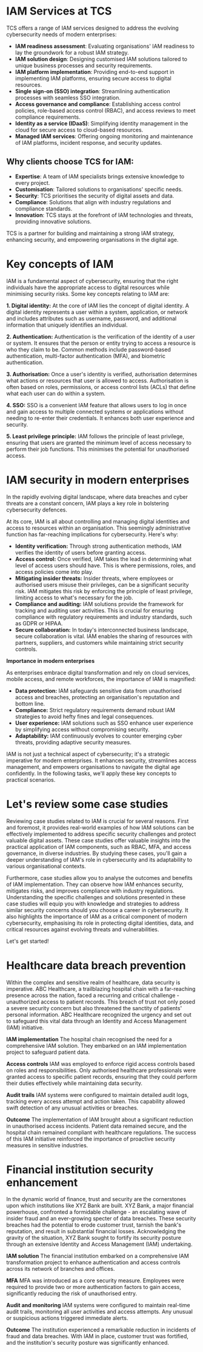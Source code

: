 # IAM Services at TCS

TCS offers a range of IAM services designed to address the evolving cybersecurity needs of modern enterprises:

- **IAM readiness assessment**: Evaluating organisations' IAM readiness to lay the groundwork for a robust IAM strategy.
- **IAM solution design**: Designing customised IAM solutions tailored to unique business processes and security requirements.
- **IAM platform implementation**: Providing end-to-end support in implementing IAM platforms, ensuring secure access to digital resources.
- **Single sign-on (SSO) integration**: Streamlining authentication processes with seamless SSO integration.
- **Access governance and compliance**: Establishing access control policies, role-based access control (RBAC), and access reviews to meet compliance requirements.
- **Identity as a service (IDaaS)**: Simplifying identity management in the cloud for secure access to cloud-based resources.
- **Managed IAM services**: Offering ongoing monitoring and maintenance of IAM platforms, incident response, and security updates.

## Why clients choose TCS for IAM:

- **Expertise**: A team of IAM specialists brings extensive knowledge to every project.
- **Customisation**: Tailored solutions to organisations' specific needs.
- **Security**: TCS prioritises the security of digital assets and data.
- **Compliance**: Solutions that align with industry regulations and compliance standards.
- **Innovation**: TCS stays at the forefront of IAM technologies and threats, providing innovative solutions.

TCS is a partner for building and maintaining a strong IAM strategy, enhancing security, and empowering organisations in the digital age.

# Key concepts of IAM
IAM is a fundamental aspect of cybersecurity, ensuring that the right individuals have the appropriate access to digital resources while minimising security risks. Some key concepts relating to IAM are:

**1. Digital identity:** At the core of IAM lies the concept of digital identity. A digital identity represents a user within a system, application, or network and includes attributes such as username, password, and additional information that uniquely identifies an individual.

**2. Authentication:** Authentication is the verification of the identity of a user or system. It ensures that the person or entity trying to access a resource is who they claim to be. Common methods include password-based authentication, multi-factor authentication (MFA), and biometric authentication.

**3. Authorisation:** Once a user's identity is verified, authorisation determines what actions or resources that user is allowed to access. Authorisation is often based on roles, permissions, or access control lists (ACLs) that define what each user can do within a system.

**4. SSO:** SSO is a convenient IAM feature that allows users to log in once and gain access to multiple connected systems or applications without needing to re-enter their credentials. It enhances both user experience and security.

**5. Least privilege principle:** IAM follows the principle of least privilege, ensuring that users are granted the minimum level of access necessary to perform their job functions. This minimises the potential for unauthorised access.

# IAM security in modern enterprises
In the rapidly evolving digital landscape, where data breaches and cyber threats are a constant concern, IAM plays a key role in bolstering cybersecurity defences. 

At its core, IAM is all about controlling and managing digital identities and access to resources within an organisation. This seemingly administrative function has far-reaching implications for cybersecurity. Here's why:

- **Identity verification:** Through strong authentication methods, IAM verifies the identity of users before granting access.
- **Access control:** Once verified, IAM takes the lead in determining what level of access users should have. This is where permissions, roles, and access policies come into play. 
- **Mitigating insider threats:** Insider threats, where employees or authorised users misuse their privileges, can be a significant security risk. IAM mitigates this risk by enforcing the principle of least privilege, limiting access to what's necessary for the job.
- **Compliance and auditing:** IAM solutions provide the framework for tracking and auditing user activities. This is crucial for ensuring compliance with regulatory requirements and industry standards, such as GDPR or HIPAA.
- **Secure collaboration:** In today's interconnected business landscape, secure collaboration is vital. IAM enables the sharing of resources with partners, suppliers, and customers while maintaining strict security controls.

**Importance in modern enterprises**

As enterprises embrace digital transformation and rely on cloud services, mobile access, and remote workforces, the importance of IAM is magnified:

- **Data protection:** IAM safeguards sensitive data from unauthorised access and breaches, protecting an organisation's reputation and bottom line.
- **Compliance:** Strict regulatory requirements demand robust IAM strategies to avoid hefty fines and legal consequences.
- **User experience:** IAM solutions such as SSO enhance user experience by simplifying access without compromising security.
- **Adaptability:** IAM continuously evolves to counter emerging cyber threats, providing adaptive security measures.

IAM is not just a technical aspect of cybersecurity; it's a strategic imperative for modern enterprises. It enhances security, streamlines access management, and empowers organisations to navigate the digital age confidently. In the following tasks, we'll apply these key concepts to practical scenarios.

# Let's review some case studies
Reviewing case studies related to IAM is crucial for several reasons. First and foremost, it provides real-world examples of how IAM solutions can be effectively implemented to address specific security challenges and protect valuable digital assets. These case studies offer valuable insights into the practical application of IAM components, such as RBAC, MFA, and access governance, in diverse industries. By studying these cases, you'll gain a deeper understanding of IAM's role in cybersecurity and its adaptability to various organisational contexts.

Furthermore, case studies allow you to analyse the outcomes and benefits of IAM implementation. They can observe how IAM enhances security, mitigates risks, and improves compliance with industry regulations. Understanding the specific challenges and solutions presented in these case studies will equip you with knowledge and strategies to address similar security concerns should you choose a career in cybersecurity. It also highlights the importance of IAM as a critical component of modern cybersecurity, emphasising its role in protecting digital identities, data, and critical resources against evolving threats and vulnerabilities.

Let's get started!

# Healthcare data breach prevention

Within the complex and sensitive realm of healthcare, data security is imperative. ABC Healthcare, a trailblazing hospital chain with a far-reaching presence across the nation, faced a recurring and critical challenge - unauthorized access to patient records. This breach of trust not only posed a severe security concern but also threatened the sanctity of patients' personal information. ABC Healthcare recognized the urgency and set out to safeguard this vital data through an Identity and Access Management (IAM) initiative.

**IAM implementation**
The hospital chain recognised the need for a comprehensive IAM solution. They embarked on an IAM implementation project to safeguard patient data.
 

**Access controls**
IAM was employed to enforce rigid access controls based on roles and responsibilities. Only authorised healthcare professionals were granted access to specific patient records, ensuring that they could perform their duties effectively while maintaining data security.
 

**Audit trails**
IAM systems were configured to maintain detailed audit logs, tracking every access attempt and action taken. This capability allowed swift detection of any unusual activities or breaches.
 

**Outcome**
The implementation of IAM brought about a significant reduction in unauthorised access incidents. Patient data remained secure, and the hospital chain remained compliant with healthcare regulations. The success of this IAM initiative reinforced the importance of proactive security measures in sensitive industries.

# Financial institution security enhancement
In the dynamic world of finance, trust and security are the cornerstones upon which institutions like XYZ Bank are built. XYZ Bank, a major financial powerhouse, confronted a formidable challenge - an escalating wave of insider fraud and an ever-growing specter of data breaches. These security breaches had the potential to erode customer trust, tarnish the bank's reputation, and result in substantial financial losses. Acknowledging the gravity of the situation, XYZ Bank sought to fortify its security posture through an extensive Identity and Access Management (IAM) undertaking.

**IAM solution**
The financial institution embarked on a comprehensive IAM transformation project to enhance authentication and access controls across its network of branches and offices.
 

**MFA**
MFA was introduced as a core security measure. Employees were required to provide two or more authentication factors to gain access, significantly reducing the risk of unauthorised entry.
 

**Audit and monitoring**
IAM systems were configured to maintain real-time audit trails, monitoring all user activities and access attempts. Any unusual or suspicious actions triggered immediate alerts.
 

**Outcome**
The institution experienced a remarkable reduction in incidents of fraud and data breaches. With IAM in place, customer trust was fortified, and the institution's security posture was significantly enhanced. 
